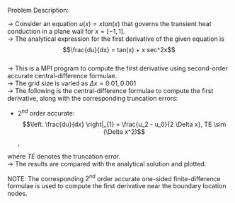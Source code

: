 Problem Description:  

-> Consider an equation $u(x) = x tan(x)$ that governs the transient heat conduction in a plane wall for $x = [-1,1]$.  
-> The analytical expression for the first derivative of the given equation is  
$$\frac{du}{dx} = tan(x) + x sec^2x$$  
-> This is a MPI program to compute the first derivative using second-order accurate central-difference formulae.  
-> The grid size is varied as $\Delta x = 0.01, 0.001$  
-> The following is the central-difference formulae to compute the first derivative, along with the corresponding truncation errors:

- $2^{nd}$ order accurate:  
$$\left. \frac{du}{dx} \right|_{1} = \frac{u_2 - u_0}{2 \Delta x}, TE \sim (\Delta x^2)$$,

where $TE$ denotes the truncation error.  
-> The results are compared with the analytical solution and plotted.  

NOTE: The corresponding $2^{nd}$ order accurate one-sided finite-difference formulae is used to compute the first derivative near the boundary location nodes.  
